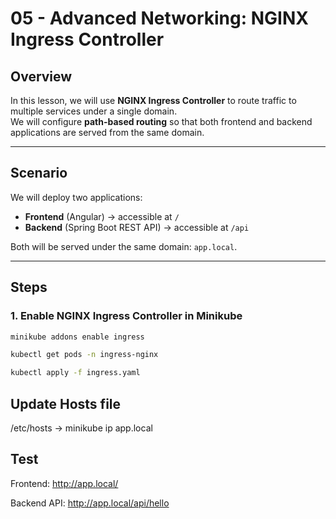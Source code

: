 # 05 - Advanced Networking: NGINX Ingress Controller

## Overview
In this lesson, we will use **NGINX Ingress Controller** to route traffic to multiple services under a single domain.  
We will configure **path-based routing** so that both frontend and backend applications are served from the same domain.

---

## Scenario
We will deploy two applications:
- **Frontend** (Angular) → accessible at `/`
- **Backend** (Spring Boot REST API) → accessible at `/api`

Both will be served under the same domain: `app.local`.

---

## Steps

### 1. Enable NGINX Ingress Controller in Minikube
```bash
minikube addons enable ingress

kubectl get pods -n ingress-nginx

kubectl apply -f ingress.yaml

```

## Update Hosts file

/etc/hosts  -> minikube ip app.local

## Test

Frontend: http://app.local/

Backend API: http://app.local/api/hello

